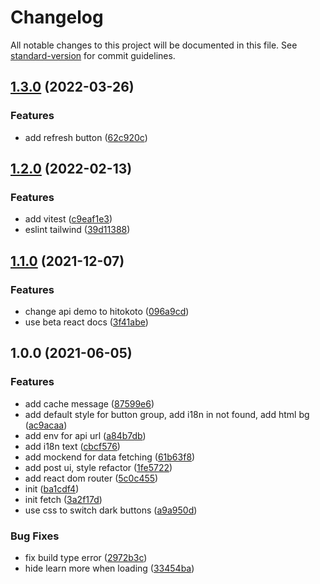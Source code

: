 # Changelog

All notable changes to this project will be documented in this file. See [standard-version](https://github.com/conventional-changelog/standard-version) for commit guidelines.

## [1.3.0](https://github.com/wwwenjie/react-starter/compare/v1.2.0...v1.3.0) (2022-03-26)


### Features

* add refresh button ([62c920c](https://github.com/wwwenjie/react-starter/commit/62c920cab7e942a82219e249bbe702195fbaaa77))

## [1.2.0](https://github.com/wwwenjie/react-starter/compare/v1.1.0...v1.2.0) (2022-02-13)


### Features

* add vitest ([c9eaf1e3](https://github.com/wwwenjie/react-starter/commit/c9eaf1e3a9cf30ae90cf5d89740ef66374ac66be))
* eslint tailwind ([39d11388](https://github.com/wwwenjie/react-starter/commit/39d11388d01e113ef4b826aabd8405181c33a4be))

## [1.1.0](https://github.com/wwwenjie/react-starter/compare/v1.0.0...v1.1.0) (2021-12-07)


### Features

* change api demo to hitokoto ([096a9cd](https://github.com/wwwenjie/react-starter/commit/096a9cd43e6b2192860c3189ebd88886c6056b75))
* use beta react docs ([3f41abe](https://github.com/wwwenjie/react-starter/commit/3f41abeaac030649fee50c9d867221112f09a74e))

## 1.0.0 (2021-06-05)


### Features

* add cache message ([87599e6](https://github.com/wwwenjie/react-starter/commit/87599e63994276d28e07811e89adf781eb0a847a))
* add default style for button group, add i18n in not found, add html bg ([ac9acaa](https://github.com/wwwenjie/react-starter/commit/ac9acaa1263110ab3f27d14bc51fe803820e4775))
* add env for api url ([a84b7db](https://github.com/wwwenjie/react-starter/commit/a84b7db7b935ed653586bba70cae34a9a9c51c13))
* add i18n text ([cbcf576](https://github.com/wwwenjie/react-starter/commit/cbcf5762e55d358b53c3e9d5a63e5efafa6cf003))
* add mockend for data fetching ([61b63f8](https://github.com/wwwenjie/react-starter/commit/61b63f8e0fcd5a7b808647a2316363090ccd41f9))
* add post ui, style refactor ([1fe5722](https://github.com/wwwenjie/react-starter/commit/1fe57224dd25e7af015236d764f3c0b02de0dcfe))
* add react dom router ([5c0c455](https://github.com/wwwenjie/react-starter/commit/5c0c455de5274f8043167322a13b79bb4603b837))
* init ([ba1cdf4](https://github.com/wwwenjie/react-starter/commit/ba1cdf4a1e097acda5416c4b7ae5bac56844b8b0))
* init fetch ([3a2f17d](https://github.com/wwwenjie/react-starter/commit/3a2f17d5dd57a18827a564d12b16b5c13561c49e))
* use css to switch dark buttons ([a9a950d](https://github.com/wwwenjie/react-starter/commit/a9a950d12c7cda75500172969f6a1ad0b6c32a5d))


### Bug Fixes

* fix build type error ([2972b3c](https://github.com/wwwenjie/react-starter/commit/2972b3c23268c70378ccdb25483309d7edc04579))
* hide learn more when loading ([33454ba](https://github.com/wwwenjie/react-starter/commit/33454ba2e87b2c075bc0d60b387a703232af87f4))
